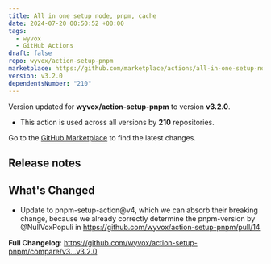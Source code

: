 ```yaml
---
title: All in one setup node, pnpm, cache
date: 2024-07-20 00:50:52 +00:00
tags:
  - wyvox
  - GitHub Actions
draft: false
repo: wyvox/action-setup-pnpm
marketplace: https://github.com/marketplace/actions/all-in-one-setup-node-pnpm-cache
version: v3.2.0
dependentsNumber: "210"
---
```



Version updated for **wyvox/action-setup-pnpm** to version **v3.2.0**.
- This action is used across all versions by **210** repositories.

Go to the [GitHub Marketplace](https://github.com/marketplace/actions/all-in-one-setup-node-pnpm-cache) to find the latest changes.

## Release notes

## What's Changed
* Update to pnpm-setup-action@v4, which we can absorb their breaking change, because we already correctly determine the pnpm-version by @NullVoxPopuli in https://github.com/wyvox/action-setup-pnpm/pull/14


**Full Changelog**: https://github.com/wyvox/action-setup-pnpm/compare/v3...v3.2.0
